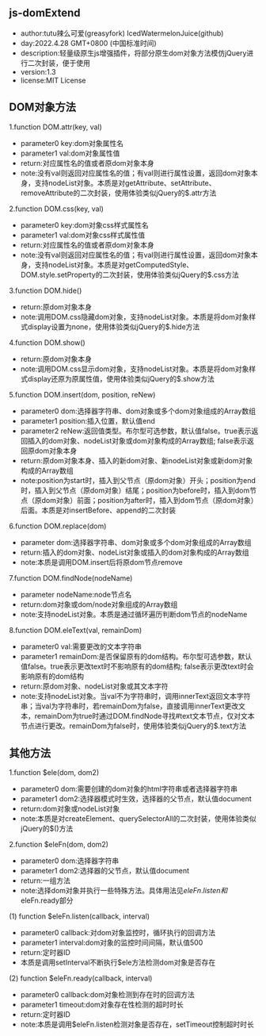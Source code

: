 ## js-domExtend
* author:tutu辣么可爱(greasyfork)   IcedWatermelonJuice(github)
* day:2022.4.28 GMT+0800 (中国标准时间)  
* description:轻量级原生js增强插件，将部分原生dom对象方法模仿jQuery进行二次封装，便于使用  
* version:1.3   
* license:MIT License  

## DOM对象方法 

1.function DOM.attr(key, val)  
* parameter0 key:dom对象属性名  
* parameter1 val:dom对象属性值  
* return:对应属性名的值或者原dom对象本身  
* note:没有val则返回对应属性名的值；有val则进行属性设置，返回dom对象本身，支持nodeList对象。本质是对getAttribute、setAttribute、removeAttribute的二次封装，使用体验类似jQuery的$.attr方法 

2.function DOM.css(key, val)  
* parameter0 key:dom对象css样式属性名  
* parameter1 val:dom对象css样式属性值  
* return:对应属性名的值或者原dom对象本身  
* note:没有val则返回对应属性名的值；有val则进行属性设置，返回dom对象本身，支持nodeList对象。本质是对getComputedStyle、DOM.style.setProperty的二次封装，使用体验类似jQuery的$.css方法  

3.function DOM.hide()  
* return:原dom对象本身  
* note:调用DOM.css隐藏dom对象，支持nodeList对象。本质是将dom对象样式display设置为none，使用体验类似jQuery的$.hide方法  

4.function DOM.show()  
* return:原dom对象本身  
* note:调用DOM.css显示dom对象，支持nodeList对象。本质是将dom对象样式display还原为原属性值，使用体验类似jQuery的$.show方法  

5.function DOM.insert(dom, position, reNew)  
* parameter0 dom:选择器字符串、dom对象或多个dom对象组成的Array数组  
* parameter1 position:插入位置，默认值end  
* parameter2 reNew:返回值类型。布尔型可选参数，默认值false。true表示返回插入的dom对象、nodeList对象或dom对象构成的Array数组;  false表示返回原dom对象本身  
* return:原dom对象本身、插入的新dom对象、新nodeList对象或新dom对象构成的Array数组  
* note:position为start时，插入到父节点（原dom对象）开头；position为end时，插入到父节点（原dom对象）结尾；position为before时，插入到dom节点（原dom对象）前面；position为after时，插入到dom节点（原dom对象）后面。本质是对insertBefore、append的二次封装  

6.function DOM.replace(dom)  
* parameter dom:选择器字符串、dom对象或多个dom对象组成的Array数组  
* return:插入的dom对象、nodeList对象或插入的dom对象构成的Array数组
* note:本质是调用DOM.insert后将原dom节点remove

7.function DOM.findNode(nodeName)  
* parameter nodeName:node节点名  
* return:dom对象或dom/node对象组成的Array数组  
* note:支持nodeList对象。本质是通过循环遍历判断dom节点的nodeName  

8.function DOM.eleText(val, remainDom)  
* parameter0 val:需要更改的文本字符串  
* parameter1 remainDom:是否保留原有的dom结构。布尔型可选参数，默认值false。true表示更改text时不影响原有的dom结构;  false表示更改text时会影响原有的dom结构  
* return:原dom对象、nodeList对象或其文本字符  
* note:支持nodeList对象。当val不为字符串时，调用innerText返回文本字符串；当val为字符串时，若remainDom为false，直接调用innerText更改文本，remainDom为true时通过DOM.findNode寻找#text文本节点，仅对文本节点进行更改。remainDom为false时，使用体验类似jQuery的$.text方法  

## 其他方法

1.function $ele(dom, dom2)  
* parameter0 dom:需要创建的dom对象的html字符串或者选择器字符串  
* parameter1 dom2:选择器模式时生效，选择器的父节点，默认值document  
* return:dom对象或nodeList对象  
* note:本质是对createElement、querySelectorAll的二次封装，使用体验类似jQuery的$()方法  

2.function $eleFn(dom, dom2)  
* parameter0 dom:选择器字符串  
* parameter1 dom2:选择器的父节点，默认值document  
* return:一组方法  
* note:选择dom对象并执行一些特殊方法。具体用法见$eleFn.listen和$eleFn.ready部分  

(1) function $eleFn.listen(callback, interval)  
* parameter0 callback:对dom对象监控时，循环执行的回调方法  
* parameter1 interval:dom对象的监控时间间隔，默认值500  
* return:定时器ID  
* 本质是调用setInterval不断执行$ele方法检测dom对象是否存在  

(2) function $eleFn.ready(callback, interval)  
* parameter0 callback:dom对象检测到存在时的回调方法  
* parameter1 timeout:dom对象存在性检测的超时时长  
* return:定时器ID  
* note:本质是调用$eleFn.listen检测对象是否存在，setTimeout控制超时时长
